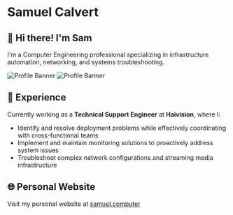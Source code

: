 # Samuel Calvert

## 👋 Hi there! I'm Sam

I'm a Computer Engineering professional specializing in infrastructure automation, networking, and systems troubleshooting.

![Profile Banner](https://img.shields.io/badge/Infrastructure-Specialist-blue)
![Profile Banner](https://img.shields.io/badge/DevOps-Engineer-green)

## 💼 Experience

Currently working as a **Technical Support Engineer** at **Haivision**, where I:
- Identify and resolve deployment problems while effectively coordinating with cross-functional teams
- Implement and maintain monitoring solutions to proactively address system issues
- Troubleshoot complex network configurations and streaming media infrastructure

## 🌐 Personal Website

Visit my personal website at [samuel.computer](https://samuel.computer)

